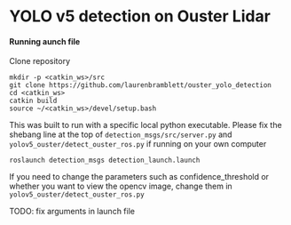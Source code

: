 # YOLO v5 detection on Ouster Lidar 

#### Running aunch file
Clone repository
```
mkdir -p <catkin_ws>/src
git clone https://github.com/laurenbramblett/ouster_yolo_detection
cd <catkin_ws>
catkin build
source ~/<catkin_ws>/devel/setup.bash
```
This was built to run with a specific local python executable. Please fix the shebang line at the top of `detection_msgs/src/server.py` and `yolov5_ouster/detect_ouster_ros.py` if running on your own computer
```
roslaunch detection_msgs detection_launch.launch
```

If you need to change the parameters such as confidence_threshold or whether you want to view the opencv image, change them in `yolov5_ouster/detect_ouster_ros.py`



TODO: fix arguments in launch file
